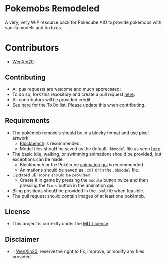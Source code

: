 # Pokemobs Remodeled

 A very, very WIP resource pack for Pokécube AIO to provide pokémobs with vanilla models and textures.
 
# Contributors

- [WenXin20](https://github.com/WenXin20)

## Contributing
 
 - All pull requests are welcome and much appreciated!
 - To do so, fork this repository and create a pull request [here](https://github.com/WenXin20/PokemobsRemodeled/compare).
 - All contributors will be provided credit.
 - See [here](/CONTRIBUTING.md) for the To Do list. Please update this when contributing.
 
## Requirements
 
 - The pokémob remodels should be in a blocky format and use pixel artwork.
	- [Blockbench](https://www.blockbench.net/) is recommended.
	- Model files should be saved as the default `.bbmodel` file as seen [here](https://github.com/WenXin20/PokemobsRemodeled/tree/1.19.x/Pokemobs%20Remodeled/assets/pokecube_mobs/models/entity/pokemob)
 - The basic idle, walking, or swimming animations should be provided, but exceptions can be made.
	- Blockbench or the Pokécube [animation gui](https://pokecube.readthedocs.io/en/latest/resourcepacks/animating_pokemobs.html#step-2-enabling-the-animation-gui) is recommended.
	- Animations should be saved as `.xml` or in the `.bbmodel` file.
 - Updated JEI icons should be provided. 
	 - Create it in game by pressing the `module` button twice and then pressing the `Icons` button in the animation gui.
 - Bling positions should be provided in the `.xml` file when feasible.
 - The pull request should contain images of at least one pokémob.

## License

- This project is currently under the [MIT License](/LICENSE).

## Disclaimer

- I, [WenXin20](https://github.com/WenXin20), reserve the right to fix, improve, or modify any files provided.

